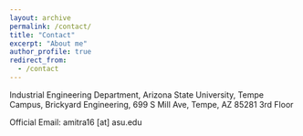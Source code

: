 ```yaml
---
layout: archive
permalink: /contact/
title: "Contact"
excerpt: "About me"
author_profile: true
redirect_from: 
  - /contact
---
```


Industrial Engineering Department, Arizona State University, Tempe Campus,
Brickyard Engineering, 699 S Mill Ave, Tempe, AZ 85281
3rd Floor

Official Email: amitra16 [at] asu.edu
